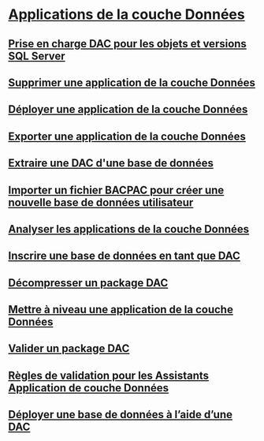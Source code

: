 # [Applications de la couche Données](data-tier-applications.md)
## [Prise en charge DAC pour les objets et versions SQL Server](dac-support-for-sql-server-objects-and-versions.md)
## [Supprimer une application de la couche Données](delete-a-data-tier-application.md)
## [Déployer une application de la couche Données](deploy-a-data-tier-application.md)
## [Exporter une application de la couche Données](export-a-data-tier-application.md)
## [Extraire une DAC d'une base de données](extract-a-dac-from-a-database.md)
## [Importer un fichier BACPAC pour créer une nouvelle base de données utilisateur](import-a-bacpac-file-to-create-a-new-user-database.md)
## [Analyser les applications de la couche Données](monitor-data-tier-applications.md)
## [Inscrire une base de données en tant que DAC](register-a-database-as-a-dac.md)
## [Décompresser un package DAC](unpack-a-dac-package.md)
## [Mettre à niveau une application de la couche Données](upgrade-a-data-tier-application.md)
## [Valider un package DAC](validate-a-dac-package.md)
## [Règles de validation pour les Assistants Application de couche Données](dbengine-validation-rules.md)
## [Déployer une base de données à l’aide d’une DAC](deploy-a-database-by-using-a-dac.md)
